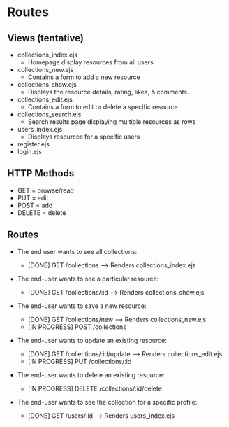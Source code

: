 # Routes

## Views (tentative)

- collections_index.ejs
  - Homepage display resources from all users
- collections_new.ejs
  - Contains a form to add a new resource
- collections_show.ejs
  - Displays the resource details, rating, likes, & comments.
- collections_edit.ejs
  - Contains a form to edit or delete a specific resource
- collections_search.ejs
  - Search results page displaying multiple resources as rows
- users_index.ejs
  - Displays resources for a specific users
- register.ejs
- login.ejs

## HTTP Methods
- GET = browse/read
- PUT = edit
- POST = add
- DELETE = delete

## Routes

* The end user wants to see all collections:
  * [DONE] GET /collections  -->  Renders collections_index.ejs

* The end-user wants to see a particular resource:
  * [DONE] GET /collections/:id  -->  Renders collections_show.ejs

* The end-user wants to save a new resource:
  * [DONE] GET /collections/new  -->  Renders collections_new.ejs
  * [IN PROGRESS] POST /collections

* The end-user wants to update an existing resource:
  * [DONE] GET /collections/:id/update  -->  Renders collections_edit.ejs
  * [IN PROGRESS] PUT /collections/:id

* The end-user wants to delete an existing resource:
  * [IN PROGRESS] DELETE /collections/:id/delete

* The end-user wants to see the collection for a specific profile:
  * [DONE] GET /users/:id  -->  Renders users_index.ejs
